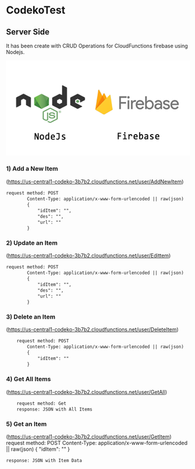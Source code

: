 # CodekoTest

## Server Side

It has been create with CRUD Operations for CloudFunctions firebase using Nodejs.

![firebaseWithNodejs](https://github.com/AbdullahTaher93/CodekoTest/blob/main/images/firebasewithnodejs.png)

### 1) Add a New Item
(https://us-central1-codeko-3b7b2.cloudfunctions.net/user/AddNewItem)

    request method: POST
            Content-Type: application/x-www-form-urlencoded || raw(json)
            {
                "idItem": "",
                "des": "",
                "url": ""
            }

### 2) Update an Item
(https://us-central1-codeko-3b7b2.cloudfunctions.net/user/Edittem)

    request method: POST
            Content-Type: application/x-www-form-urlencoded || raw(json)
            {
                "idItem": "",
                "des": "",
                "url": ""
            }

### 3) Delete an Item
(https://us-central1-codeko-3b7b2.cloudfunctions.net/user/DeleteItem)

        request method: POST
            Content-Type: application/x-www-form-urlencoded || raw(json)
            {
                "idItem": ""
            }

### 4) Get All Items
(https://us-central1-codeko-3b7b2.cloudfunctions.net/user/GetAll)

        request method: Get
        response: JSON with All Items
            
### 5) Get an Item
(https://us-central1-codeko-3b7b2.cloudfunctions.net/user/GetItem)
    request method: POST
                Content-Type: application/x-www-form-urlencoded || raw(json)
                {
                    "idItem": ""
                }

    response: JSON with Item Data

